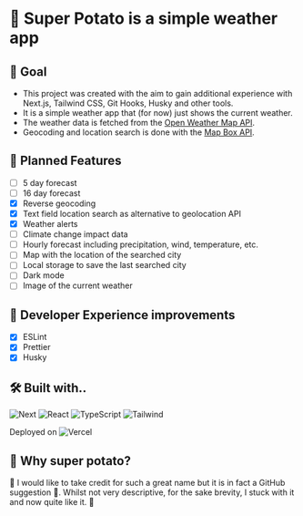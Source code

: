 # 🥔 Super Potato is a simple weather app

## 🎯 Goal

- This project was created with the aim to gain additional experience with Next.js, Tailwind CSS, Git Hooks, Husky and other tools.
- It is a simple weather app that (for now) just shows the current weather.
- The weather data is fetched from the [Open Weather Map API](https://https://openweathermap.org/).
- Geocoding and location search is done with the [Map Box API](https://www.mapbox.com/).

## 📝 Planned Features

- [ ] 5 day forecast
- [ ] 16 day forecast
- [x] Reverse geocoding
- [x] Text field location search as alternative to geolocation API
- [x] Weather alerts
- [ ] Climate change impact data
- [ ] Hourly forecast including precipitation, wind, temperature, etc.
- [ ] Map with the location of the searched city
- [ ] Local storage to save the last searched city
- [ ] Dark mode
- [ ] Image of the current weather

## 🦅 Developer Experience improvements

- [x] ESLint
- [x] Prettier
- [x] Husky

## 🛠️ Built with..

![Next](https://img.shields.io/badge/-Next-000000?logo=next.js&logoColor=white&style=for-the-badge)
![React](https://img.shields.io/badge/-React-61DAFB?logo=react&logoColor=white&style=for-the-badge)
![TypeScript](https://img.shields.io/badge/-TypeScript-007ACC?logo=typescript&logoColor=white&style=for-the-badge)
![Tailwind](https://img.shields.io/badge/-Tailwind-38B2AC?logo=tailwind-css&logoColor=white&style=for-the-badge)

Deployed on ![Vercel](https://img.shields.io/badge/-Vercel-000000?logo=vercel&logoColor=white&style=for-the-badge)

## 🥔 Why super potato?

🥔 I would like to take credit for such a great name but it is in fact a GitHub suggestion 🙏. Whilst not very descriptive, for the sake brevity, I stuck with it and now quite like it. 🥔
